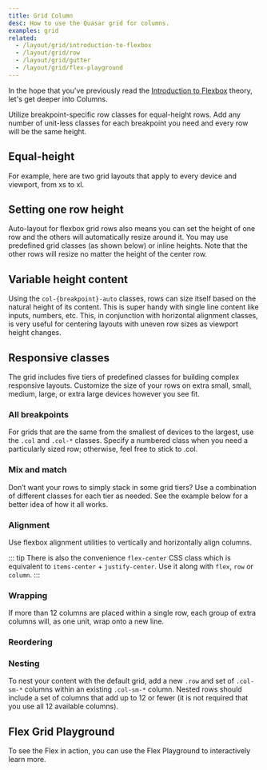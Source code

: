 ```yaml
---
title: Grid Column
desc: How to use the Quasar grid for columns.
examples: grid
related:
  - /layout/grid/introduction-to-flexbox
  - /layout/grid/row
  - /layout/grid/gutter
  - /layout/grid/flex-playground
---
```


In the hope that you've previously read the [Introduction to Flexbox](/layout/grid/introduction-to-flexbox) theory, let's get deeper into Columns.

Utilize breakpoint-specific row classes for equal-height rows. Add any number of unit-less classes for each breakpoint you need and every row will be the same height.

## Equal-height

For example, here are two grid layouts that apply to every device and viewport, from xs to xl.

<DocExample title="Equal Height Example" file="ColumnEqualWidth" />

## Setting one row height

Auto-layout for flexbox grid rows also means you can set the height of one row and the others will automatically resize around it. You may use predefined grid classes (as shown below) or inline heights. Note that the other rows will resize no matter the height of the center row.

<DocExample title="Setting one row height" file="ColumnRowWidth" />

## Variable height content

Using the `col-{breakpoint}-auto` classes, rows can size itself based on the natural height of its content. This is super handy with single line content like inputs, numbers, etc. This, in conjunction with horizontal alignment classes, is very useful for centering layouts with uneven row sizes as viewport height changes.

<DocExample title="Variable height content" file="ColumnVariableWidth" />

## Responsive classes

The grid includes five tiers of predefined classes for building complex responsive layouts. Customize the size of your rows on extra small, small, medium, large, or extra large devices however you see fit.

### All breakpoints

For grids that are the same from the smallest of devices to the largest, use the `.col` and `.col-*` classes. Specify a numbered class when you need a particularly sized row; otherwise, feel free to stick to .col.

<DocExample title="All breakpoints" file="ColumnAllBreakpoints" />

### Mix and match

Don’t want your rows to simply stack in some grid tiers? Use a combination of different classes for each tier as needed. See the example below for a better idea of how it all works.

<DocExample title="Mix and match" file="ColumnMixAndMatch" />

### Alignment

Use flexbox alignment utilities to vertically and horizontally align columns.

<DocExample title="Horizontal alignment" file="ColumnHorizontalAlignment" />

<DocExample title="Vertical alignment" file="ColumnVerticalAlignment" />

::: tip
There is also the convenience `flex-center` CSS class which is equivalent to `items-center` + `justify-center`. Use it along with `flex`, `row` or `column`.
:::

### Wrapping

If more than 12 columns are placed within a single row, each group of extra columns will, as one unit, wrap onto a new line.

<DocExample title="Wrapping" file="ColumnRowWrapping" />

### Reordering

<DocExample title="Reverse" file="ColumnReverse" />

<DocExample title="Flex order" file="ColumnFlexOrder" />

### Nesting

To nest your content with the default grid, add a new `.row` and set of `.col-sm-*` columns within an existing `.col-sm-*` column. Nested rows should include a set of columns that add up to 12 or fewer (it is not required that you use all 12 available columns).

<DocExample title="Nesting" file="ColumnNesting" />

## Flex Grid Playground

To see the Flex in action, you can use the Flex Playground to interactively learn more.

<q-btn icon-right="launch" label="Flex Playground" to="/layout/grid/flex-playground" />
